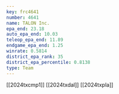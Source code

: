 ```yaml
---
key: frc4641
number: 4641
name: TALON Inc.
epa_end: 23.18
auto_epa_end: 10.03
teleop_epa_end: 11.89
endgame_epa_end: 1.25
winrate: 0.5814
district_epa_rank: 35
district_epa_percentile: 0.8138
type: Team
---
```

[[2024txcmp1]]
[[2024txdal]]
[[2024txpla]]
